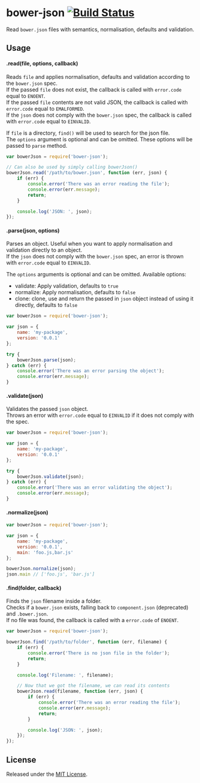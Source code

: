 # bower-json [![Build Status](https://secure.travis-ci.org/bower/json.png?branch=master)](http://travis-ci.org/bower/json)

Read `bower.json` files with semantics, normalisation, defaults and validation.


## Usage

#### .read(file, options, callback)

Reads `file` and applies normalisation, defaults and validation according to the `bower.json` spec.   
If the passed `file` does not exist, the callback is called with `error.code` equal to `ENOENT`.   
If the passed `file` contents are not valid JSON, the callback is called with `error.code` equal to `EMALFORMED`.   
If the `json` does not comply with the `bower.json` spec, the callback is called with `error.code` equal to `EINVALID`.

If `file` is a directory, `find()` will be used to search for the json file.   
The `options` argument is optional and can be omitted. These options will be passed to `parse` method.


```js
var bowerJson = require('bower-json');

// Can also be used by simply calling bowerJson()
bowerJson.read('/path/to/bower.json', function (err, json) {
    if (err) {
        console.error('There was an error reading the file');
        console.error(err.message);
        return;
    }

    console.log('JSON: ', json);
});
```


#### .parse(json, options)

Parses an object. Useful when you want to apply normalisation and validation directly to an object.   
If the `json` does not comply with the `bower.json` spec, an error is thrown with `error.code` equal to `EINVALID`.

The `options` arguments is optional and can be omitted. Available options:

- validate: Apply validation, defaults to `true`
- normalize: Apply normalisation, defaults to `false`
- clone: clone, use and return the passed in `json` object instead of using it directly, defaults to `false`


```js
var bowerJson = require('bower-json');

var json = {
    name: 'my-package',
    version: '0.0.1'
};

try {
    bowerJson.parse(json);
} catch (err) {
    console.error('There was an error parsing the object');
    console.error(err.message);
}
```


#### .validate(json)

Validates the passed `json` object.   
Throws an error with `error.code` equal to `EINVALID` if it does not comply with the spec.


```js
var bowerJson = require('bower-json');

var json = {
    name: 'my-package',
    version: '0.0.1'
};

try {
    bowerJson.validate(json);
} catch (err) {
    console.error('There was an error validating the object');
    console.error(err.message);
}
```


#### .normalize(json)

```js
var bowerJson = require('bower-json');

var json = {
    name: 'my-package',
    version: '0.0.1',
    main: 'foo.js,bar.js'
};

bowerJson.nornalize(json);
json.main // ['foo.js', 'bar.js']
```


#### .find(folder, callback)

Finds the `json` filename inside a folder.   
Checks if a `bower.json` exists, falling back to `component.json` (deprecated) and `.bower.json`.   
If no file was found, the callback is called with a `error.code` of `ENOENT`.

```js
var bowerJson = require('bower-json');

bowerJson.find('/path/to/folder', function (err, filename) {
    if (err) {
        console.error('There is no json file in the folder');
        return;
    }

    console.log('Filename: ', filename);

    // Now that we got the filename, we can read its contents
    bowerJson.read(filename, function (err, json) {
        if (err) {
            console.error('There was an error reading the file');
            console.error(err.message);
            return;
        }

        console.log('JSON: ', json);
    });
});
```


## License

Released under the [MIT License](http://www.opensource.org/licenses/mit-license.php).
